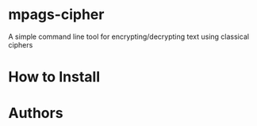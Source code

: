 # mpags-cipher
A simple command line tool for encrypting/decrypting text using classical ciphers


# How to Install

# Authors